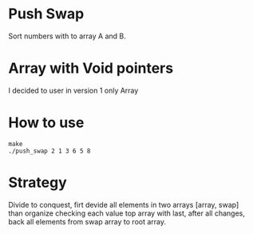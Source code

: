 
# Push Swap

Sort numbers with to array A and B.

# Array with Void pointers

I decided to user in version 1 only Array


# How to use

    make
    ./push_swap 2 1 3 6 5 8


# Strategy

Divide to conquest, firt devide all elements in two arrays [array, swap]<br/>
than organize checking each value top array with last, after all changes, back all elements from swap array to root array.
